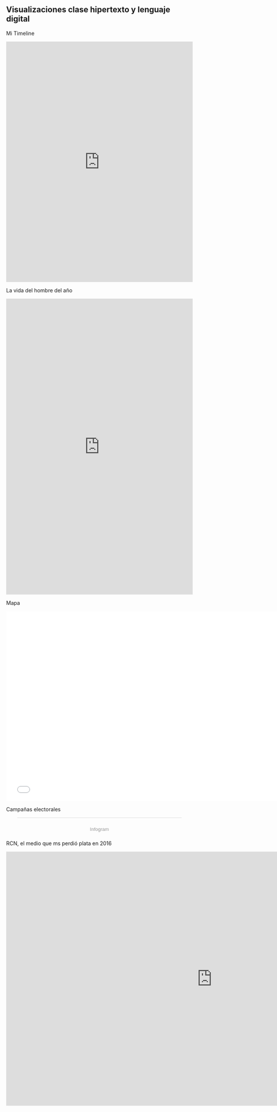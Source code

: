 ## Visualizaciones clase hipertexto y lenguaje digital

Mi Timeline

<iframe src='https://cdn.knightlab.com/libs/timeline3/latest/embed/index.html?source=1G7DeGPG65WvAxVtABrMKvWSYQExvtSOHD_e0uTssUA8&font=Default&lang=en&initial_zoom=2&height=650' width='100%' height='650' webkitallowfullscreen mozallowfullscreen allowfullscreen frameborder='0'></iframe>

La vida del hombre del año

<iframe src="https://uploads.knightlab.com/storymapjs/2c513b35487a632cb4df0ec4eb12e6a3/la-ruta-de-mi-vida/index.html" frameborder="0" width="100%" height="800"></iframe>

Mapa

<iframe src="//datawrapper.dwcdn.net/OPIgJ/1/" scrolling="no" frameborder="0" allowtransparency="true" allowfullscreen="allowfullscreen" webkitallowfullscreen="webkitallowfullscreen" mozallowfullscreen="mozallowfullscreen" oallowfullscreen="oallowfullscreen" msallowfullscreen="msallowfullscreen" width="748" height="513"></iframe>

Campañas electorales

<script id="infogram_0_3a156b31-8ae7-4869-950f-06842e9c4e68" title="" src="https://e.infogram.com/js/dist/embed.js?Hjv" type="text/javascript"></script><div style="padding:8px 0;font-family:Arial!important;font-size:13px!important;line-height:15px!important;text-align:center;border-top:1px solid #dadada;margin:0 30px"><br><a href="https://infogram.com" style="color:#989898!important;text-decoration:none!important;" target="_blank" rel="nofollow">Infogram</a></div>

RCN, el medio que ms perdió plata en 2016
<iframe width="1110.5" height="686.6591666666668" seamless frameborder="0" scrolling="no" src="https://docs.google.com/spreadsheets/d/e/2PACX-1vRz_U0yiOcMnnwj_4LIV3xD9dNMkAhjMzPVmEu7JS38dzIYwFXm8j-vQFqW876UEA312D4e3DWL3Heu/pubchart?oid=546236245&amp;format=interactive"></iframe>
